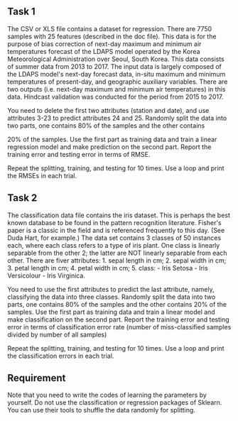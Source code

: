 ## Task 1

The CSV or XLS file contains a dataset for regression. There are 7750 samples with 25 features (described in the doc file). This data is for the purpose of bias correction of next-day maximum and minimum air temperatures forecast of the LDAPS model operated by the Korea Meteorological Administration over Seoul, South Korea. This data consists of summer data from 2013 to 2017. The input data is largely composed of the LDAPS model's next-day forecast data, in-situ maximum and minimum temperatures of present-day, and geographic auxiliary variables. There are two outputs (i.e. next-day maximum and minimum air temperatures) in this data. Hindcast validation was conducted for the period from 2015 to 2017.

You need to delete the first two attributes (station and date), and use attributes 3-23 to predict attributes 24 and 25. Randomly split the data into two parts, one contains 80% of the samples and the other contains

20% of the samples. Use the first part as training data and train a linear regression model and make prediction on the second part. Report the training error and testing error in terms of RMSE.

Repeat the splitting, training, and testing for 10 times. Use a loop and print the RMSEs in each trial.

## Task 2

The classification data file contains the iris dataset. This is perhaps the best known database to be found in the pattern recognition literature. Fisher's paper is a classic in the field and is referenced frequently to this day. (See Duda Hart, for example.) The data set contains 3 classes of 50 instances each, where each class refers to a type of iris plant. One class is linearly separable from the other 2; the latter are NOT linearly separable from each other. There are fiver attributes: 1. sepal length in cm; 2. sepal width in cm; 3. petal length in cm; 4. petal width in cm; 5. class: - Iris Setosa - Iris Versicolour - Iris Virginica.

You need to use the first attributes to predict the last attribute, namely, classifying the data into three classes. Randomly split the data into two parts, one contains 80% of the samples and the other contains 20% of the samples. Use the first part as training data and train a linear model and make classification on the second part. Report the training error and testing error in terms of classification error rate (number of miss-classified samples divided by number of all samples)

Repeat the splitting, training, and testing for 10 times. Use a loop and print the classification errors in each trial.

## Requirement

Note that you need to write the codes of learning the parameters by yourself. Do not use the classification or regression packages of Sklearn. You can use their tools to shuffle the data randomly for splitting.
